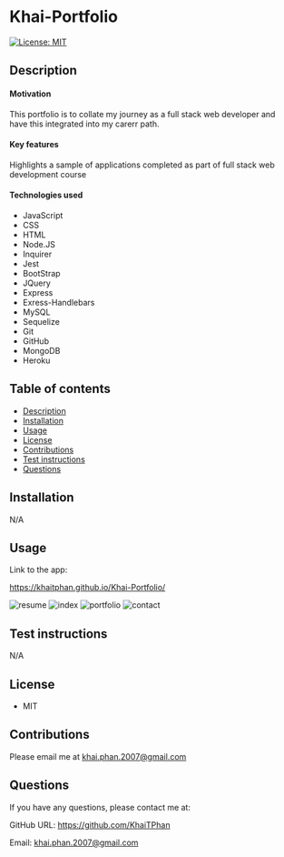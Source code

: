 # Khai-Portfolio

[![License: MIT](https://img.shields.io/badge/License-MIT-yellow.svg)](https://opensource.org/licenses/MIT)

## Description

#### Motivation

This portfolio is to collate my journey as a full stack web developer and have this integrated into my carerr path.

#### Key features

Highlights a sample of applications completed as part of full stack web development course

#### Technologies used

* JavaScript
* CSS
* HTML
* Node.JS
* Inquirer
* Jest
* BootStrap
* JQuery
* Express
* Exress-Handlebars
* MySQL
* Sequelize
* Git
* GitHub
* MongoDB
* Heroku

## Table of contents

<!--ts-->
* [Description](#Description)
* [Installation](#Installation)
* [Usage](#Usage)
* [License](#License)
* [Contributions](#Contributions)
* [Test instructions](#Test-instructions)
* [Questions](#Questions)
<!--te-->

## Installation

N/A

## Usage

Link to the app:

https://khaitphan.github.io/Khai-Portfolio/

![resume](https://user-images.githubusercontent.com/74043730/112743031-924e0e00-8fdf-11eb-81c9-0a0dc6d1712f.PNG)
![index](https://user-images.githubusercontent.com/74043730/112743022-7e0a1100-8fdf-11eb-9e64-9464675f822c.PNG)
![portfolio](https://user-images.githubusercontent.com/74043730/112743036-9712c200-8fdf-11eb-967a-c71c9b46da9c.PNG)
![contact](https://user-images.githubusercontent.com/74043730/112743041-a265ed80-8fdf-11eb-8cf5-b0472d474394.PNG)

## Test instructions

N/A

## License

* MIT

## Contributions

Please email me at khai.phan.2007@gmail.com

## Questions

If you have any questions, please contact me at:

GitHub URL: https://github.com/KhaiTPhan

Email: khai.phan.2007@gmail.com
